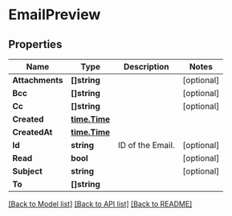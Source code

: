 # EmailPreview

## Properties

Name | Type | Description | Notes
------------ | ------------- | ------------- | -------------
**Attachments** | **[]string** |  | [optional] 
**Bcc** | **[]string** |  | [optional] 
**Cc** | **[]string** |  | [optional] 
**Created** | [**time.Time**](time.Time.md) |  | 
**CreatedAt** | [**time.Time**](time.Time.md) |  | 
**Id** | **string** | ID of the Email. | [optional] 
**Read** | **bool** |  | [optional] 
**Subject** | **string** |  | [optional] 
**To** | **[]string** |  | 

[[Back to Model list]](../README.md#documentation-for-models) [[Back to API list]](../README.md#documentation-for-api-endpoints) [[Back to README]](../README.md)


